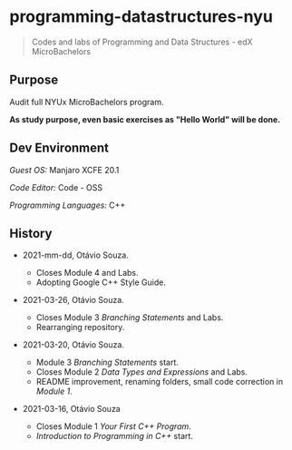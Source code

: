 # programming-datastructures-nyu

> Codes and labs of Programming and Data Structures - edX MicroBachelors

## Purpose

Audit full NYUx MicroBachelors program.

**As study purpose, even basic exercises as "Hello World" will be done.**

## Dev Environment

_Guest OS:_ Manjaro XCFE 20.1

_Code Editor:_ Code - OSS

_Programming Languages:_ C++

## History

- 2021-mm-dd, Otávio Souza.
  - Closes Module 4 and Labs.
  - Adopting Google C++ Style Guide.

- 2021-03-26, Otávio Souza.
  - Closes Module 3 _Branching Statements_ and Labs.
  - Rearranging repository.

- 2021-03-20, Otávio Souza.
  - Module 3 _Branching Statements_ start.
  - Closes Module 2 _Data Types and Expressions_ and Labs.
  - README improvement, renaming folders, small code correction in _Module 1_.

- 2021-03-16, Otávio Souza
  - Closes Module 1 _Your First C++ Program_.
  - _Introduction to Programming in C++_ start.
